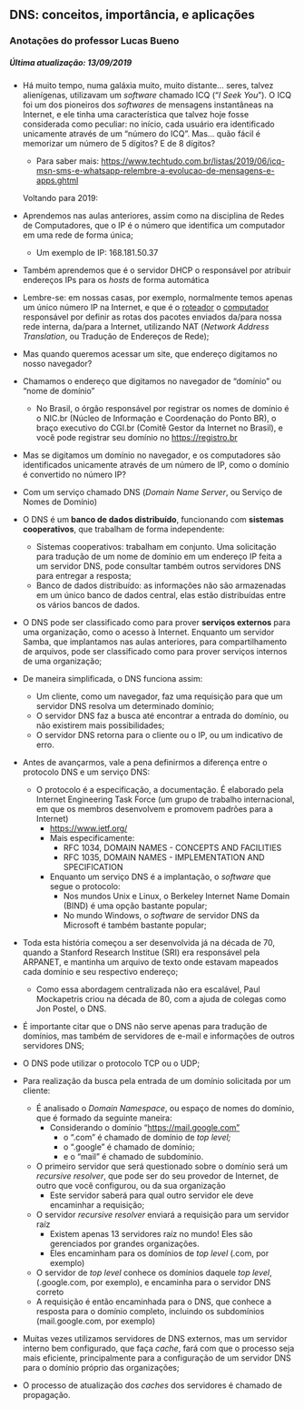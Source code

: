 ## DNS: conceitos, importância, e aplicações

### Anotações do professor Lucas Bueno

##### Última atualização: 13/09/2019

- Há muito tempo, numa galáxia muito, muito distante… seres, talvez alienígenas, utilizavam um *software* chamado ICQ (“*I Seek You*”). O ICQ foi um dos pioneiros dos *softwares* de mensagens instantâneas na Internet, e ele tinha uma característica que talvez hoje fosse considerada como peculiar: no início, cada usuário era identificado unicamente através de um “número do ICQ”. Mas… quão fácil é memorizar um número de 5 dígitos? E de 8 dígitos?

    - Para saber mais: https://www.techtudo.com.br/listas/2019/06/icq-msn-sms-e-whatsapp-relembre-a-evolucao-de-mensagens-e-apps.ghtml

    Voltando para 2019:

- Aprendemos nas aulas anteriores, assim como na disciplina de Redes de Computadores, que o IP é o número que identifica um computador em uma rede de forma única;

    - Um exemplo de IP: 168.181.50.37

- Também aprendemos que é o servidor DHCP o responsável por atribuir endereços IPs para os *hosts* de forma automática

- Lembre-se: em nossas casas, por exemplo, normalmente temos apenas um único número IP na Internet, e que é o <u>roteador</u> o <u>computador</u> responsável por definir as rotas dos pacotes enviados da/para nossa rede interna, da/para a Internet, utilizando NAT (*Network Address Translation*, ou Tradução de Endereços de Rede);

- Mas quando queremos acessar um site, que endereço digitamos no nosso navegador?

- Chamamos o endereço que digitamos no navegador de “domínio” ou “nome de domínio”
    - No Brasil, o órgão responsável por registrar os nomes de domínio é o NIC.br (Núcleo de Informação e Coordenação do Ponto BR), o braço executivo do CGI.br (Comitê Gestor da Internet no Brasil), e você pode registrar seu domínio no https://registro.br
- Mas se digitamos um domínio no navegador, e os computadores são identificados unicamente através de um número de IP, como o domínio é convertido no número IP?
- Com um serviço chamado DNS (*Domain Name Server*, ou Serviço de Nomes de Domínio)
- O DNS é um **banco de dados distribuído**, funcionando com **sistemas cooperativos**, que trabalham de forma independente:
    - Sistemas cooperativos: trabalham em conjunto. Uma solicitação para tradução de um nome de domínio em um endereço IP feita a um servidor DNS, pode consultar também outros servidores DNS para entregar a resposta;
    - Banco de dados distribuído: as informações não são armazenadas em um único banco de dados central, elas estão distribuídas entre os vários bancos de dados. 
- O DNS pode ser classificado como para prover **serviços externos** para uma organização, como o acesso à Internet. Enquanto um servidor Samba, que implantamos nas aulas anteriores, para compartilhamento de arquivos, pode ser classificado como para prover serviços internos de uma organização;
- De maneira simplificada, o DNS funciona assim:
    - Um cliente, como um navegador, faz uma requisição para que um servidor DNS resolva um determinado domínio;
    - O servidor DNS faz a busca  até encontrar a entrada do domínio, ou não existirem mais possibilidades;
    - O servidor DNS retorna para o cliente ou o IP, ou um indicativo de erro.
- Antes de avançarmos, vale a pena definirmos a diferença entre o protocolo DNS e um serviço DNS:
    - O protocolo é a especificação, a documentação. É elaborado pela Internet Engineering Task Force (um grupo de trabalho internacional, em que os membros desenvolvem e promovem padrões para a Internet)
        - https://www.ietf.org/
        - Mais especificamente:
            - RFC 1034, DOMAIN NAMES - CONCEPTS AND FACILITIES
            - RFC 1035, DOMAIN NAMES -    IMPLEMENTATION AND SPECIFICATION
        - Enquanto um serviço DNS é a implantação, o *software* que segue o protocolo:
            - Nos mundos Unix e Linux, o Berkeley Internet Name Domain (BIND) é uma opção bastante popular;
            - No mundo Windows, o *software* de servidor DNS da Microsoft é também bastante popular;
- Toda esta história começou a ser desenvolvida já na década de 70, quando a Stanford Research Institue (SRI) era responsável pela ARPANET, e mantinha um arquivo de texto onde estavam mapeados cada domínio e seu respectivo endereço;
    - Como essa abordagem centralizada não era escalável, Paul Mockapetris criou na década de 80, com a ajuda de colegas como Jon Postel, o DNS.
- É importante citar que o DNS não serve apenas para tradução de domínios, mas também de servidores de e-mail e informações de outros servidores DNS;
- O DNS pode utilizar o protocolo TCP ou o UDP;
- Para realização da busca pela entrada de um domínio solicitada por um cliente:
    - É analisado o *Domain Namespace*, ou espaço de nomes do domínio, que é formado da seguinte maneira:
        - Considerando o domínio “https://mail.google.com”
            - o “.com” é chamado de domínio de *top level;*
            - o “.google” é chamado de domínio;
            - e o “mail” é chamado de subdomínio.
    - O primeiro servidor que será questionado sobre o domínio será um *recursive resolver*, que pode ser do seu provedor de Internet, de outro que você configurou, ou da sua organização
        - Este servidor saberá para qual outro servidor ele deve encaminhar a requisição;
    - O servidor *recursive resolver* enviará a requisição para um servidor raíz
        - Existem apenas 13 servidores raíz no mundo! Eles são gerenciados por grandes organizações.
        - Eles encaminham para os domínios de *top level* (.com, por exemplo)
    - O servidor de *top level* conhece os domínios daquele *top level*, (.google.com, por exemplo), e encaminha para o servidor DNS correto
    - A requisição é então encaminhada para o DNS, que conhece a resposta para o domínio completo, incluindo os subdomínios (mail.google.com, por exemplo)
- Muitas vezes utilizamos servidores de DNS externos, mas um servidor interno bem configurado, que faça *cache*, fará com que o processo seja mais eficiente, principalmente para a configuração de um servidor DNS para o domínio próprio das organizações;
- O processo de atualização dos *caches* dos servidores é chamado de propagação.

